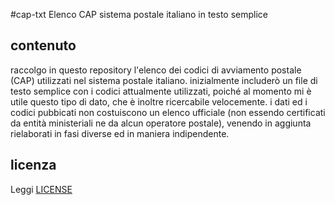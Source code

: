#cap-txt
Elenco CAP sistema postale italiano in testo semplice

## contenuto
raccolgo in questo repository l'elenco dei codici di avviamento postale (CAP) utilizzati nel sistema postale italiano.
inizialmente includerò un file di testo semplice con i codici attualmente utilizzati, poiché al momento mi è utile questo tipo di dato, che è inoltre ricercabile velocemente.
i dati ed i codici pubbicati non costuiscono un elenco ufficiale (non essendo certificati da entità ministeriali ne da alcun operatore postale), venendo in aggiunta rielaborati in fasi diverse ed in maniera indipendente.

## licenza
Leggi [LICENSE][1]

[1]: LICENSE